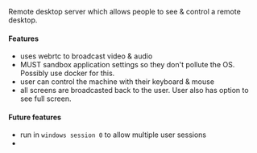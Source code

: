 Remote desktop server which allows people to see & control a remote desktop. 

#### Features

- uses webrtc to broadcast video & audio
- MUST sandbox application settings so they don't pollute the OS. Possibly use docker for this.
- user can control the machine with their keyboard & mouse
- all screens are broadcasted back to the user. User also has option to see full screen.

#### Future features

- run in `windows session 0` to allow multiple user sessions
- 